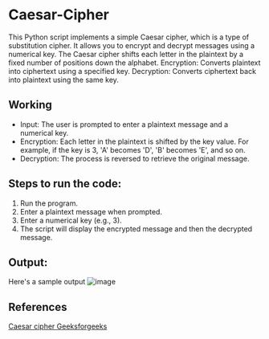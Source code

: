 # Caesar-Cipher
This Python script implements a simple Caesar cipher, which is a type of substitution cipher. It allows you to encrypt and decrypt messages using a numerical key. The Caesar cipher shifts each letter in the plaintext by a fixed number of positions down the alphabet.
Encryption: Converts plaintext into ciphertext using a specified key.
Decryption: Converts ciphertext back into plaintext using the same key.

## Working
- Input: The user is prompted to enter a plaintext message and a numerical key.
- Encryption: Each letter in the plaintext is shifted by the key value. For example, if the key is 3, 'A' becomes 'D', 'B' becomes 'E', and so on.
- Decryption: The process is reversed to retrieve the original message.

## Steps to run the code:
1. Run the program.
2. Enter a plaintext message when prompted.
3. Enter a numerical key (e.g., 3).
4. The script will display the encrypted message and then the decrypted message.
   
## Output:
Here's a sample output 
![image](https://github.com/user-attachments/assets/be855701-75a2-405c-997c-3b94ce4e99d5)

## References
[Caesar cipher Geeksforgeeks](https://www.geeksforgeeks.org/caesar-cipher-in-cryptography/)
